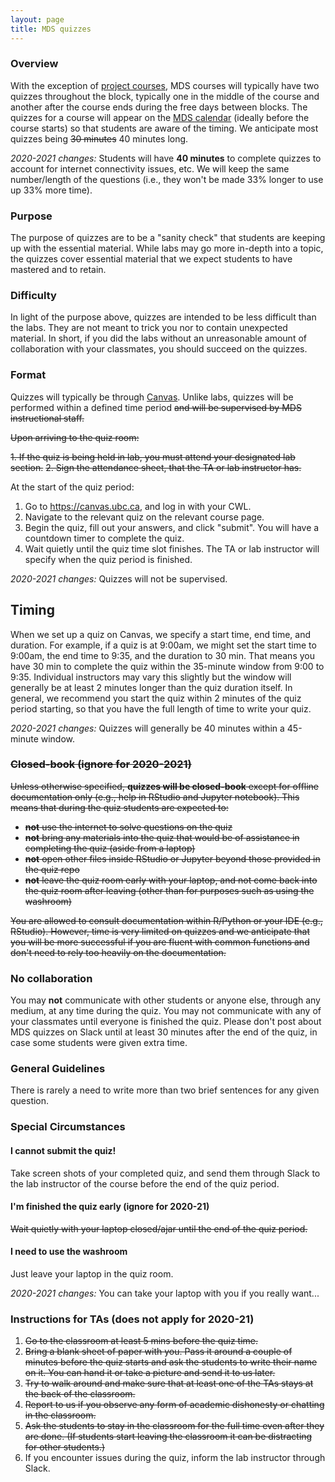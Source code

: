 ```yaml
---
layout: page
title: MDS quizzes
---
```



### Overview
With the exception of [project courses](https://ubc-mds.github.io/2019-08-22-project-courses/), MDS courses will typically have two quizzes throughout the block, typically one in the middle of the course and another after the course ends during the free days between blocks. The quizzes for a course will appear on the [MDS calendar](https://ubc-mds.github.io/calendar/) (ideally before the course starts) so that students are aware of the timing. We anticipate most quizzes being ~~30 minutes~~ 40 minutes long.

_2020-2021 changes:_ Students will have **40 minutes** to complete quizzes to account for internet connectivity issues, etc. We will keep the same number/length of the questions (i.e., they won't be made 33% longer to use up 33% more time).

### Purpose
The purpose of quizzes are to be a "sanity check" that students are keeping up with the essential material. While labs may go more in-depth into a topic, the quizzes cover essential material that we expect students to have mastered and to retain.

### Difficulty
In light of the purpose above, quizzes are intended to be less difficult than the labs. They are not meant to trick you nor to contain unexpected material. In short, if you did the labs without an unreasonable amount of collaboration with your classmates, you should succeed on the quizzes.

### Format

Quizzes will typically be through [Canvas](canvas.ubc.ca). Unlike labs, quizzes will be performed within a defined time period ~~and will be supervised by MDS instructional staff.~~

~~Upon arriving to the quiz room:~~

~~1. If the quiz is being held in lab, you must attend your designated lab section.~~
~~2. Sign the attendance sheet, that the TA or lab instructor has.~~

At the start of the quiz period:

1. Go to <https://canvas.ubc.ca>, and log in with your CWL.
2. Navigate to the relevant quiz on the relevant course page.
3. Begin the quiz, fill out your answers, and click "submit". You will have a countdown timer to complete the quiz.
4. Wait quietly until the quiz time slot finishes. The TA or lab instructor will specify when the quiz period is finished. 


_2020-2021 changes:_ Quizzes will not be supervised. 

## Timing

When we set up a quiz on Canvas, we specify a start time, end time, and duration. For example, if a quiz is at 9:00am, we might set the start time to 9:00am, the end time to 9:35, and the duration to 30 min. That means you have 30 min to complete the quiz within the 35-minute window from 9:00 to 9:35. Individual instructors may vary this slightly but the window will generally be at least 2 minutes longer than the quiz duration itself. In general, we recommend you start the quiz within 2 minutes of the quiz period starting, so that you have the full length of time to write your quiz.

_2020-2021 changes:_ Quizzes will generally be 40 minutes within a 45-minute window.


### ~~Closed-book (ignore for 2020-2021)~~

~~Unless otherwise specified, **quizzes will be closed-book** except for offline documentation only (e.g., help in RStudio and Jupyter notebook). This means that during the quiz students are expected to:~~

  - ~~**not** use the internet to solve questions on the quiz~~
  - ~~**not** bring any materials into the quiz that would be of assistance in completing the quiz (aside from a laptop)~~
  - ~~**not** open other files inside RStudio or Jupyter beyond those provided in the quiz repo~~
  - ~~**not** leave the quiz room early with your laptop, and not come back into the quiz room after leaving (other than for purposes such as using the washroom)~~

~~You are allowed to consult documentation within R/Python or your IDE (e.g., RStudio). However, time is very limited on quizzes and we anticipate that you will be more successful if you are fluent with common functions and don't need to rely too heavily on the documentation.~~

### No collaboration

You may **not** communicate with other students or anyone else, through any medium, at any time during the quiz. You may not communicate with any of your classmates until everyone is finished the quiz. Please don't post about MDS quizzes on Slack until at least 30 minutes after the end of the quiz, in case some students were given extra time.


### General Guidelines

There is rarely a need to write more than two brief sentences for any given question. 

### Special Circumstances

#### I cannot submit the quiz!

Take screen shots of your completed quiz, and send them through Slack to the lab instructor of the course before the end of the quiz period.

#### I'm finished the quiz early (ignore for 2020-21)

~~Wait quietly with your laptop closed/ajar until the end of the quiz period.~~

#### I need to use the washroom

Just leave your laptop in the quiz room. 

_2020-2021 changes:_ You can take your laptop with you if you really want...

### Instructions for TAs (does not apply for 2020-21)

1. ~~Go to the classroom at least 5 mins before the quiz time.~~
2. ~~Bring a blank sheet of paper with you. Pass it around a couple of minutes before the quiz starts and ask the students to write their name on it. You can hand it or take a picture and send it to us later.~~
3. ~~Try to walk around and make sure that at least one of the TAs stays at the back of the classroom.~~
4. ~~Report to us if you observe any form of academic dishonesty or chatting in the classroom.~~
5. ~~Ask the students to stay in the classroom for the full time even after they are done. (If students start leaving the classroom it can be distracting for other students.)~~
6. If you encounter issues during the quiz, inform the lab instructor through Slack.

